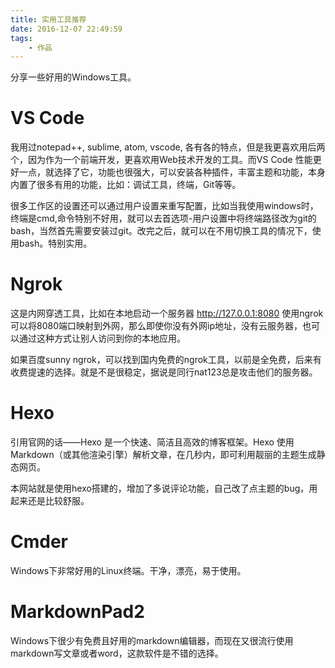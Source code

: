 ```yaml
---
title: 实用工具推荐
date: 2016-12-07 22:49:59
tags:
	- 作品
---
```


分享一些好用的Windows工具。

# VS Code

我用过notepad++, sublime, atom, vscode, 各有各的特点，但是我更喜欢用后两个，因为作为一个前端开发，更喜欢用Web技术开发的工具。而VS Code 性能更好一点，就选择了它，功能也很强大，可以安装各种插件，丰富主题和功能，本身内置了很多有用的功能，比如：调试工具，终端，Git等等。

<!-- more -->

很多工作区的设置还可以通过用户设置来重写配置，比如当我使用windows时，终端是cmd,命令特别不好用，就可以去首选项-用户设置中将终端路径改为git的bash，当然首先需要安装过git。改完之后，就可以在不用切换工具的情况下，使用bash。特别实用。
# Ngrok

这是内网穿透工具，比如在本地启动一个服务器 http://127.0.0.1:8080 使用ngrok可以将8080端口映射到外网，那么即使你没有外网ip地址，没有云服务器，也可以通过这种方式让别人访问到你的本地应用。

如果百度sunny ngrok，可以找到国内免费的ngrok工具，以前是全免费，后来有收费提速的选择。就是不是很稳定，据说是同行nat123总是攻击他们的服务器。

# Hexo

引用官网的话——Hexo 是一个快速、简洁且高效的博客框架。Hexo 使用 Markdown（或其他渲染引擎）解析文章，在几秒内，即可利用靓丽的主题生成静态网页。

本网站就是使用hexo搭建的，增加了多说评论功能，自己改了点主题的bug，用起来还是比较舒服。

# Cmder

Windows下非常好用的Linux终端。干净，漂亮，易于使用。

# MarkdownPad2

Windows下很少有免费且好用的markdown编辑器，而现在又很流行使用markdown写文章或者word，这款软件是不错的选择。